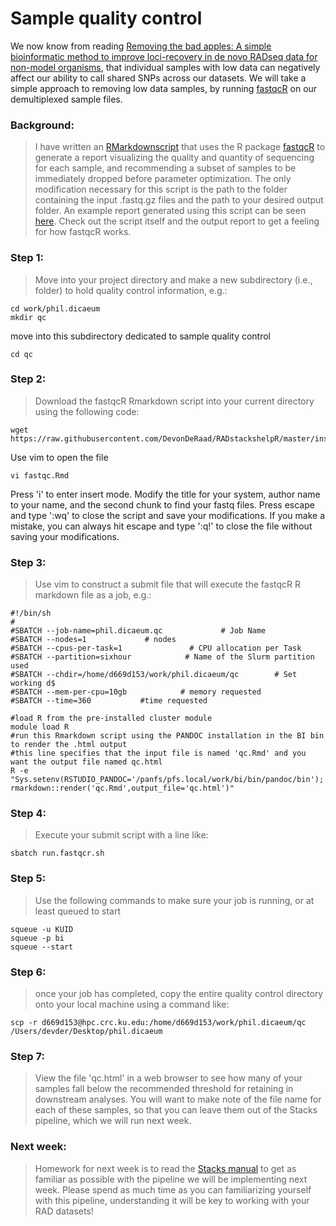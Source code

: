 # Sample quality control
We now know from reading [Removing the bad apples: A simple bioinformatic method to improve loci-recovery in de novo RADseq data for non-model organisms](https://besjournals.onlinelibrary.wiley.com/doi/full/10.1111/2041-210X.13562), that individual samples with low data can negatively affect our ability to call shared SNPs across our datasets. We will take a simple approach to removing low data samples, by running [fastqcR](https://rpkgs.datanovia.com/fastqcr/index.html) on our demultiplexed sample files.
### Background:
> I have written an [RMarkdownscript](https://github.com/DevonDeRaad/RADstackshelpR/blob/master/inst/extdata/fastqcr.Rmd) that uses the R package [fastqcR](https://github.com/kassambara/fastqcr) to generate a report visualizing the quality and quantity of sequencing for each sample, and recommending a subset of samples to be immediately dropped before parameter optimization. The only modification necessary for this script is the path to the folder containing the input .fastq.gz files and the path to your desired output folder. An example report generated using this script can be seen
[here](https://devonderaad.github.io/RADstackshelpR/articles/quality.control.vignette.html). Check out the script itself and the output report to get a feeling for how fastqcR works.
### Step 1:
> Move into your project directory and make a new subdirectory (i.e., folder) to hold quality control information, e.g.:
```
cd work/phil.dicaeum
mkdir qc
```
move into this subdirectory dedicated to sample quality control
```
cd qc
```
### Step 2:
> Download the fastqcR Rmarkdown script into your current directory using the following code:
```
wget https://raw.githubusercontent.com/DevonDeRaad/RADstackshelpR/master/inst/extdata/fastqcr.Rmd
```
Use vim to open the file
```
vi fastqc.Rmd
```
Press 'i' to enter insert mode. Modify the title for your system, author name to your name, and the second chunk to find your fastq files. Press escape and type ':wq' to close the script and save your modifications. If you make a mistake, you can always hit escape and type ':q!' to close the file without saving your modifications.
### Step 3:
> Use vim to construct a submit file that will execute the fastqcR R markdown file as a job, e.g.:
```
#!/bin/sh
#
#SBATCH --job-name=phil.dicaeum.qc             # Job Name
#SBATCH --nodes=1             # nodes
#SBATCH --cpus-per-task=1               # CPU allocation per Task
#SBATCH --partition=sixhour            # Name of the Slurm partition used
#SBATCH --chdir=/home/d669d153/work/phil.dicaeum/qc        # Set working d$
#SBATCH --mem-per-cpu=10gb            # memory requested
#SBATCH --time=360           #time requested

#load R from the pre-installed cluster module
module load R
#run this Rmarkdown script using the PANDOC installation in the BI bin to render the .html output
#this line specifies that the input file is named 'qc.Rmd' and you want the output file named qc.html
R -e "Sys.setenv(RSTUDIO_PANDOC='/panfs/pfs.local/work/bi/bin/pandoc/bin');  rmarkdown::render('qc.Rmd',output_file='qc.html')"
```
### Step 4:
> Execute your submit script with a line like:
```
sbatch run.fastqcr.sh
```
### Step 5:
> Use the following commands to make sure your job is running, or at least queued to start
```
squeue -u KUID
squeue -p bi
squeue --start
```
### Step 6:
> once your job has completed, copy the entire quality control directory onto your local machine using a command like:
```
scp -r d669d153@hpc.crc.ku.edu:/home/d669d153/work/phil.dicaeum/qc /Users/devder/Desktop/phil.dicaeum
```
### Step 7:
> View the file 'qc.html' in a web browser to see how many of your samples fall below the recommended threshold for retaining in downstream analyses. You will want to make note of the file name for each of these samples, so that you can leave them out of the Stacks pipeline, which we will run next week.

### Next week:
> Homework for next week is to read the [Stacks manual](https://catchenlab.life.illinois.edu/stacks/manual/) to get as familiar as possible with the pipeline we will be implementing next week. Please spend as much time as you can familiarizing yourself with this pipeline, understanding it will be key to working with your RAD datasets!
